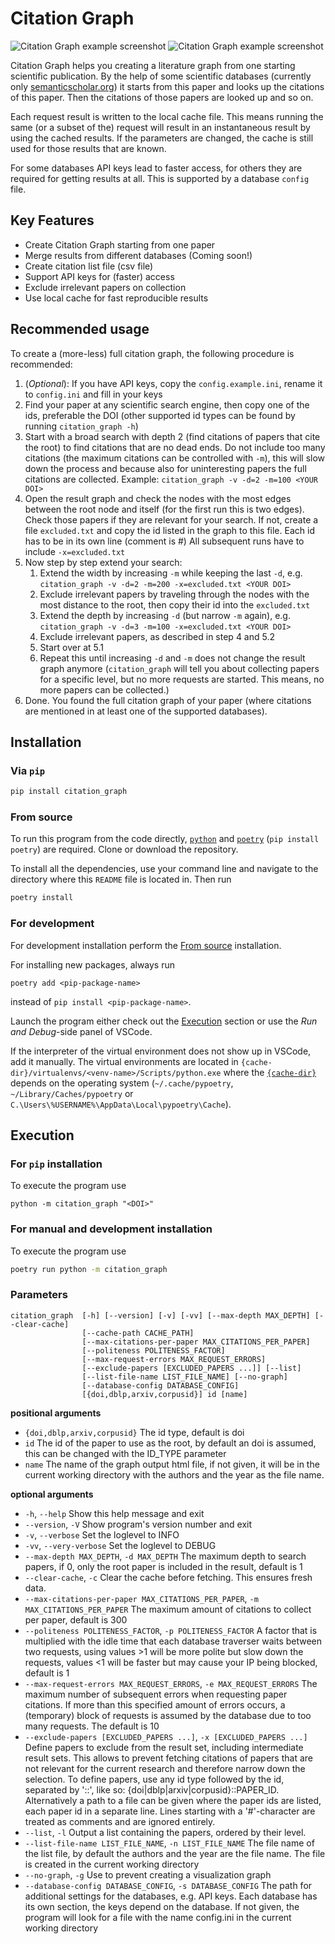 # Citation Graph

![Citation Graph example screenshot](docs/screenshot1.jpg)
![Citation Graph example screenshot](docs/screenshot2.jpg)

Citation Graph helps you creating a literature graph from one starting scientific
publication. By the help of some scientific databases (currently only
[semanticscholar.org](https://semanticscholar.org)) it starts from this paper and looks
up the citations of this paper. Then the citations of those papers are looked up and so
on.

Each request result is written to the local cache file. This means running the same (or
a subset of the) request will result in an instantaneous result by using the cached
results. If the parameters are changed, the cache is still used for those results that
are known.

For some databases API keys lead to faster access, for others they are required for
getting results at all. This is supported by a database `config` file.

## Key Features

- Create Citation Graph starting from one paper
- Merge results from different databases (Coming soon!)
- Create citation list file (csv file)
- Support API keys for (faster) access
- Exclude irrelevant papers on collection
- Use local cache for fast reproducible results

## Recommended usage

To create a (more-less) full citation graph, the following procedure is recommended:

1. (*Optional*): If you have API keys, copy the `config.example.ini`, rename it to
   `config.ini` and fill in your keys
2. Find your paper at any scientific search engine, then copy one of the ids,
   preferable the DOI (other supported id types can be found by running
   `citation_graph -h`)
3. Start with a broad search with depth 2 (find citations of papers that cite the root)
   to find citations that are no dead ends. Do not include too many citations (the
   maximum citations can be controlled with `-m`), this will slow down the process and
   because also for uninteresting papers the full citations are collected. Example:
   `citation_graph -v -d=2 -m=100 <YOUR DOI>`
4. Open the result graph and check the nodes with the most edges between the root node
   and itself (for the first run this is two edges). Check those papers if they are
   relevant for your search. If not, create a file `excluded.txt` and copy the id
   listed in the graph to this file. Each id has to be in its own line (comment is #)
   All subsequent runs have to include `-x=excluded.txt`
5. Now step by step extend your search:
   1. Extend the width by increasing `-m` while keeping the last `-d`, e.g.
      `citation_graph -v -d=2 -m=200 -x=excluded.txt <YOUR DOI>`
   2. Exclude irrelevant papers by traveling through the nodes with the most distance
      to the root, then copy their id into the `excluded.txt`
   3. Extend the depth by increasing `-d` (but narrow `-m` again), e.g.
      `citation_graph -v -d=3 -m=100 -x=excluded.txt <YOUR DOI>`
   4. Exclude irrelevant papers, as described in step 4 and 5.2
   5. Start over at 5.1
   6. Repeat this until increasing `-d` and `-m` does not change the result graph
      anymore (`citation_graph` will tell you about collecting papers for a specific
      level, but no more requests are started. This means, no more papers can be
      collected.)
6. Done. You found the full citation graph of your paper (where citations are mentioned
   in at least one of the supported databases).


## Installation

### Via `pip`

```bash
pip install citation_graph
```

### From source
To run this program from the code directly, [`python`](https://www.python.org/) and
[`poetry`](https://python-poetry.org/) (`pip install poetry`) are required. Clone or
download the repository.

To install all the dependencies, use your command line and navigate to the directory
where this `README` file is located in. Then run

```bash
poetry install
```

### For development

For development installation perform the [From source](#from-source) installation.

For installing new packages, always run
```
poetry add <pip-package-name>
```
instead of `pip install <pip-package-name>`.

Launch the program either check out the [Execution](#execution) section or use the
*Run and Debug*-side panel of VSCode.

If the interpreter of the virtual environment does not show up in VSCode, add it
manually. The virtual environments are located in
`{cache-dir}/virtualenvs/<venv-name>/Scripts/python.exe` where the
[`{cache-dir}`](https://python-poetry.org/docs/configuration/#cache-dir) depends on the
operating system (`~/.cache/pypoetry`, `~/Library/Caches/pypoetry` or
`C.\Users\%USERNAME%\AppData\Local\pypoetry\Cache`).

## Execution

### For `pip` installation

To execute the program use
```
python -m citation_graph "<DOI>"
```

### For manual and development installation

To execute the program use
```bash
poetry run python -m citation_graph
```

### Parameters

```
citation_graph  [-h] [--version] [-v] [-vv] [--max-depth MAX_DEPTH] [--clear-cache]
                [--cache-path CACHE_PATH]
                [--max-citations-per-paper MAX_CITATIONS_PER_PAPER]
                [--politeness POLITENESS_FACTOR]
                [--max-request-errors MAX_REQUEST_ERRORS]
                [--exclude-papers [EXCLUDED_PAPERS ...]] [--list]
                [--list-file-name LIST_FILE_NAME] [--no-graph]
                [--database-config DATABASE_CONFIG]
                [{doi,dblp,arxiv,corpusid}] id [name]
```

**positional arguments**
- `{doi,dblp,arxiv,corpusid}` The id type, default is doi
- `id` The id of the paper to use as the root, by default an doi is assumed, this can
  be changed with the ID_TYPE parameter
- `name` The name of the graph output html file, if not given, it will be in the current
  working directory with the authors and the year as the file name.

**optional arguments**
- `-h`, `--help` Show this help message and exit
- `--version`, `-V` Show program's version number and exit
- `-v`, `--verbose` Set the loglevel to INFO
- `-vv`, `--very-verbose` Set the loglevel to DEBUG
- `--max-depth MAX_DEPTH`, `-d MAX_DEPTH` The maximum depth to search papers, if 0, only
  the root paper is included in the result, default is 1
- `--clear-cache`, `-c` Clear the cache before fetching. This ensures fresh data.
- `--max-citations-per-paper MAX_CITATIONS_PER_PAPER`, `-m MAX_CITATIONS_PER_PAPER` The
  maximum amount of citations to collect per paper, default is 300
- `--politeness POLITENESS_FACTOR`, `-p POLITENESS_FACTOR` A factor that is multiplied
  with the idle time that each database traverser waits between two requests, using
  values >1 will be more polite but slow down the requests, values <1 will be faster but
  may cause your IP being blocked, default is 1
- `--max-request-errors MAX_REQUEST_ERRORS`, `-e MAX_REQUEST_ERRORS` The maximum number
  of subsequent errors when requesting paper citations. If more than this specified
  amount of errors occurs, a (temporary) block of requests is assumed by the database
  due to too many requests. The default is 10
- `--exclude-papers [EXCLUDED_PAPERS ...]`, `-x [EXCLUDED_PAPERS ...]` Define papers to
  exclude from the result set, including intermediate result sets. This allows to
  prevent fetching citations of papers that are not relevant for the current research
  and therefore narrow down the selection. To define papers, use any id type followed by
  the id, separated by '::', like so: {doi|dblp|arxiv|corpusid}::PAPER_ID. Alternatively
  a path to a file can be given where the paper ids are listed, each paper id in a
  separate line. Lines starting with a '#'-character are treated as comments and are
  ignored entirely.
- `--list`, `-l` Output a list containing the papers, ordered by their level.
- `--list-file-name LIST_FILE_NAME`, `-n LIST_FILE_NAME` The file name of the list file,
  by default the authors and the year are the file name. The file is created in the
  current working directory
- `--no-graph`, `-g` Use to prevent creating a visualization graph
- `--database-config DATABASE_CONFIG`, `-s DATABASE_CONFIG` The path for additional
  settings for the databases, e.g. API keys. Each database has its own section, the keys
  depend on the database. If not given, the program will look for a file with the name
  config.ini in the current working directory